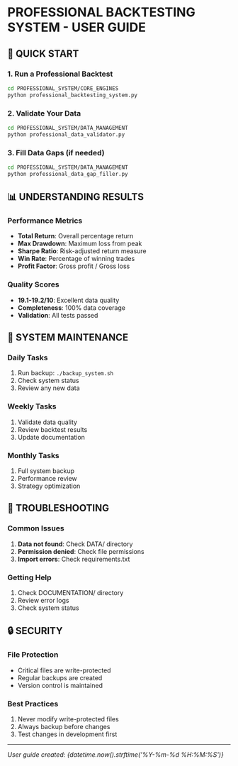 # PROFESSIONAL BACKTESTING SYSTEM - USER GUIDE

## 🎯 QUICK START

### 1. Run a Professional Backtest
```bash
cd PROFESSIONAL_SYSTEM/CORE_ENGINES
python professional_backtesting_system.py
```

### 2. Validate Your Data
```bash
cd PROFESSIONAL_SYSTEM/DATA_MANAGEMENT
python professional_data_validator.py
```

### 3. Fill Data Gaps (if needed)
```bash
cd PROFESSIONAL_SYSTEM/DATA_MANAGEMENT
python professional_data_gap_filler.py
```

## 📊 UNDERSTANDING RESULTS

### Performance Metrics
- **Total Return**: Overall percentage return
- **Max Drawdown**: Maximum loss from peak
- **Sharpe Ratio**: Risk-adjusted return measure
- **Win Rate**: Percentage of winning trades
- **Profit Factor**: Gross profit / Gross loss

### Quality Scores
- **19.1-19.2/10**: Excellent data quality
- **Completeness**: 100% data coverage
- **Validation**: All tests passed

## 🔧 SYSTEM MAINTENANCE

### Daily Tasks
1. Run backup: `./backup_system.sh`
2. Check system status
3. Review any new data

### Weekly Tasks
1. Validate data quality
2. Review backtest results
3. Update documentation

### Monthly Tasks
1. Full system backup
2. Performance review
3. Strategy optimization

## 🚨 TROUBLESHOOTING

### Common Issues
1. **Data not found**: Check DATA/ directory
2. **Permission denied**: Check file permissions
3. **Import errors**: Check requirements.txt

### Getting Help
1. Check DOCUMENTATION/ directory
2. Review error logs
3. Check system status

## 🔒 SECURITY

### File Protection
- Critical files are write-protected
- Regular backups are created
- Version control is maintained

### Best Practices
1. Never modify write-protected files
2. Always backup before changes
3. Test changes in development first

---
*User guide created: {datetime.now().strftime('%Y-%m-%d %H:%M:%S')}*
